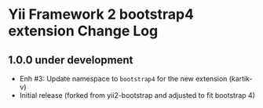 Yii Framework 2 bootstrap4 extension Change Log
==============================================

1.0.0 under development
-----------------------

- Enh #3: Update namespace to `bootstrap4` for the new extension (kartik-v)
- Initial release (forked from yii2-bootstrap and adjusted to fit bootstrap 4)
